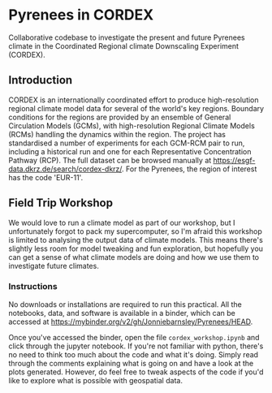 # Pyrenees in CORDEX

Collaborative codebase to investigate the present and future Pyrenees climate in the Coordinated Regional climate Downscaling Experiment (CORDEX).

## Introduction

CORDEX is an internationally coordinated effort to produce high-resolution regional climate model data for several of the world's key regions. Boundary conditions for the regions are provided by an ensemble of General Circulation Models (GCMs), with high-resolution Regional Climate Models (RCMs) handling the dynamics within the region. The project has standardised a number of experiments for each GCM-RCM pair to run, including a historical run and one for each Representative Concentration Pathway (RCP). The full dataset can be browsed manually at https://esgf-data.dkrz.de/search/cordex-dkrz/. For the Pyrenees, the region of interest has the code 'EUR-11'.

## Field Trip Workshop

We would love to run a climate model as part of our workshop, but I unfortunately forgot to pack my supercomputer, so I'm afraid this workshop is limited to analysing the output data of climate models. This means there's slightly less room for model tweaking and fun exploration, but hopefully you can get a sense of what climate models are doing and how we use them to investigate future climates.

### Instructions

No downloads or installations are required to run this practical. All the notebooks, data, and software is available in a binder, which can be accessed at https://mybinder.org/v2/gh/Jonniebarnsley/Pyrenees/HEAD.


Once you've accessed the binder, open the file `cordex_workshop.ipynb` and click through the jupyter notebook. If you're not familiar with python, there's no need to think too much about the code and what it's doing. Simply read through the comments explaining what is going on and have a look at the plots generated. However, do feel free to tweak aspects of the code if you'd like to explore what is possible with geospatial data.